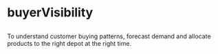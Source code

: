 # buyerVisibility

##
To understand customer buying patterns, forecast demand and allocate products to the right depot at the right time.
